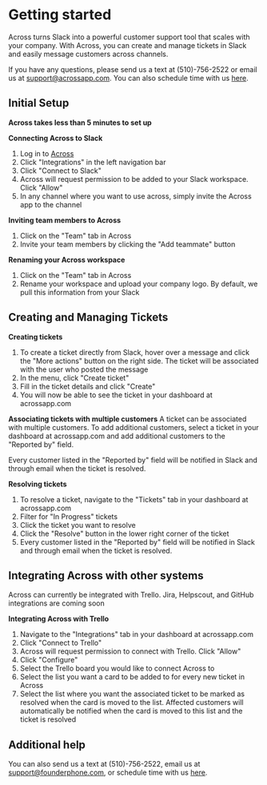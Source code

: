 # Getting started

Across turns Slack into a powerful customer support tool that scales with your company. With Across, you can create and manage tickets in Slack and easily message customers across channels.

If you have any questions, please send us a text at (510)-756-2522 or email us at support@acrossapp.com. You can also schedule time with us [here](https://meetings.hubspot.com/kunal14/across).

## Initial Setup

**Across takes less than 5 minutes to set up**

**Connecting Across to Slack**
1. Log in to [Across](https://acrossapp.com/login)
2. Click "Integrations" in the left navigation bar
3. Click "Connect to Slack"
4. Across will request permission to be added to your Slack workspace. Click "Allow"
5. In any channel where you want to use across, simply invite the Across app to the channel

**Inviting team members to Across**
 1. Click on the "Team" tab in Across
 2. Invite your team members by clicking the "Add teammate" button

**Renaming your Across workspace**
1. Click on the "Team" tab in Across
2. Rename your workspace and upload your company logo. By default, we pull this information from your Slack


## Creating and Managing Tickets

**Creating tickets**
1. To create a ticket directly from Slack, hover over a message and click the "More actions" button on the right side. The ticket will be associated with the user who posted the message
2. In the menu, click "Create ticket"
3. Fill in the ticket details and click "Create"
4. You will now be able to see the ticket in your dashboard at acrossapp.com

**Associating tickets with multiple customers**
A ticket can be associated with multiple customers. To add additional customers, select a ticket in your dashboard at acrossapp.com and add additional customers to the "Reported by" field.

Every customer listed in the "Reported by" field will be notified in Slack and through email when the ticket is resolved.

**Resolving tickets**
1. To resolve a ticket, navigate to the "Tickets" tab in your dashboard at acrossapp.com
2. Filter for "In Progress" tickets 
3. Click the ticket you want to resolve
4. Click the "Resolve" button in the lower right corner of the ticket
5. Every customer listed in the "Reported by" field will be notified in Slack and through email when the ticket is resolved.

## Integrating Across with other systems

Across can currently be integrated with Trello. Jira, Helpscout, and GitHub integrations are coming soon

**Integrating Across with Trello**
1. Navigate to the "Integrations" tab in your dashboard at acrossapp.com
2. Click "Connect to Trello"
3. Across will request permission to connect with Trello. Click "Allow"
4. Click "Configure"
5. Select the Trello board you would like to connect Across to
6. Select the list you want a card to be added to for every new ticket in Across
7. Select the list where you want the associated ticket to be marked as resolved when the card is moved to the list. Affected customers will automatically be notified when the card is moved to this list and the ticket is resolved 

## Additional help

You can also send us a text at (510)-756-2522, email us at support@founderphone.com, or schedule time with us [here](https://meetings.hubspot.com/kunal14/founderphone).
